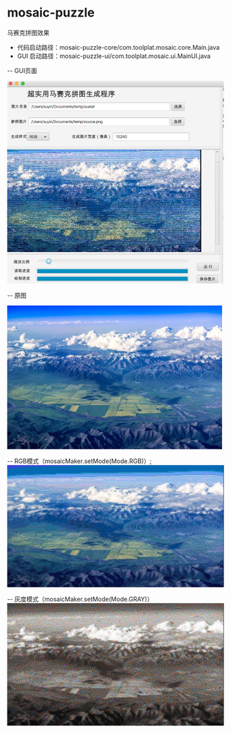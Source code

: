 # mosaic-puzzle
马赛克拼图效果
- 代码启动路径：mosaic-puzzle-core/com.toolplat.mosaic.core.Main.java
- GUI 启动路径：mosaic-puzzle-ui/com.toolplat.mosaic.ui.MainUI.java

-- GUI页面

![](https://raw.githubusercontent.com/suyin58/mosaic-puzzle/main/mosaic-puzzle-core/src/main/resources/gui_done.jpg)

-- 原图 

![](https://raw.githubusercontent.com/suyin58/mosaic-puzzle/main/mosaic-puzzle-core/src/main/resources/source.png)

-- RGB模式（mosaicMaker.setMode(Mode.RGB)）;
![](https://raw.githubusercontent.com/suyin58/mosaic-puzzle/main/mosaic-puzzle-core/src/main/resources/target_rgb4.jpg)

-- 灰度模式（mosaicMaker.setMode(Mode.GRAY)）
![](https://raw.githubusercontent.com/suyin58/mosaic-puzzle/main/mosaic-puzzle-core/src/main/resources/target_gray4.jpg)

